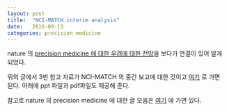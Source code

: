 ```yaml
---
layout: post
title:  "NCI-MATCH interim analysis"
date:   2016-09-13 
categories: precision medicine
---
```


nature 의 [precision medicine 에 대한 우려에 대한 전망](http://www.nature.com/nature/journal/v537/n7619_supp/full/537S63a.html)을 보다가 연결이 있어 알게 되었다.

위의 글에서 3번 참고 자료가 NCI-MATCH 의 중간 보고에 대한 것이고 [여기](http://ecog-acrin.org/nci-match-eay131/interim-analysis) 로 가면 된다.
아래에 ppt 파일과 pdf파일도 제공해 준다.

참고로 nature 의 precision medicine 에 대한 글 모음은 [여기](http://www.nature.com/nature/archive/subject.html?code=2166) 에 가면 있다.

